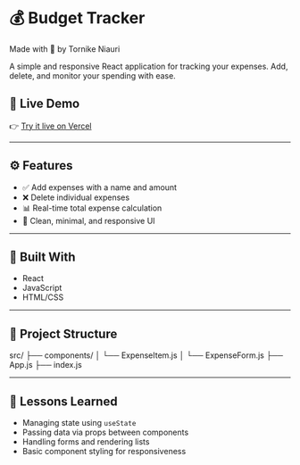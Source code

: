 # 💰 Budget Tracker

Made with 💙 by Tornike Niauri

A simple and responsive React application for tracking your expenses. Add, delete, and monitor your spending with ease.

## 🚀 Live Demo  
👉 [Try it live on Vercel](https://expenses-webapp-project.vercel.app/)

---

## ⚙️ Features

- ✅ Add expenses with a name and amount  
- ❌ Delete individual expenses  
- 📊 Real-time total expense calculation  
- 📱 Clean, minimal, and responsive UI  

---

## 🧱 Built With

- React  
- JavaScript  
- HTML/CSS  

---

## 📂 Project Structure

src/
├── components/
│ └── ExpenseItem.js
│ └── ExpenseForm.js
├── App.js
├── index.js

---

## 🧠 Lessons Learned

- Managing state using `useState`  
- Passing data via props between components  
- Handling forms and rendering lists  
- Basic component styling for responsiveness  

  
